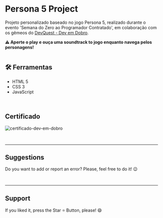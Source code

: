 # Persona 5 Project

Projeto personalizado baseado no jogo Persona 5, realizado durante o evento 'Semana do Zero ao Programador Contratado', em colaboração com os gêmeos do [DevQuest - Dev em Dobro](https://github.com/devemdobro).

<strong>⚠️ Aperte o play e ouça uma soundtrack to jogo enquanto navega pelos personagens! </strong>
<br>


<img src="src/images/persona-5-project.gif" alt="">

<br>

<h2> 🛠️ Ferramentas </h2>

* HTML 5
* CSS 3
* JavaScript

<br>

<h2>Certificado</h2>

![certificado-dev-em-dobro](https://github.com/Chrysthy/Persona-5-Project/assets/126017173/51879fc4-37f2-44c9-b2ea-133f1bb8d08d)


<br>
<hr>
<h2> Suggestions </h2>
<p> Do you want to add or report an error? Please, feel free to do it! 😉 </p>

<br>
<hr>
<h2> Support </h2>
<p> If you liked it, press the Star ⭐ Button, please! 😄 </p>

